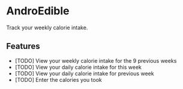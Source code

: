 AndroEdible
===========

Track your weekly calorie intake.

Features
--------

- [TODO] View your weekly calorie intake for the 9 previous weeks
- [TODO] View your daily calorie intake for this week
- [TODO] View your daily calorie intake for previous week
- [TODO] Enter the calories you took
